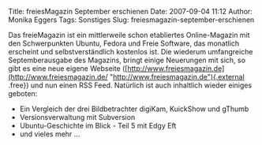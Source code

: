 Title: freiesMagazin September erschienen
Date: 2007-09-04 11:12
Author: Monika Eggers
Tags: Sonstiges
Slug: freiesmagazin-september-erschienen

Das freieMagazin ist ein mittlerweile schon etabliertes Online-Magazin
mit den Schwerpunkten Ubuntu, Fedora und Freie Software, das monatlich
erscheint und selbstverständlich kostenlos ist. Die wiederum
umfangreiche Septemberausgabe des Magazins, bringt einige Neuerungen mit
sich, so gibt es eine neue eigene Webseite
([http://www.freiesmagazin.de](http://www.freiesmagazin.de/ "http://www.freiesmagazin.de"){.external
.free}) und nun einen RSS Feed. Natürlich ist auch inhaltlich wieder
einiges geboten:


-   Ein Vergleich der drei Bildbetrachter digiKam, KuickShow und gThumb
-   Versionsverwaltung mit Subversion
-   Ubuntu-Geschichte im Blick - Teil 5 mit Edgy Eft
-   und vieles mehr ...


<!--break--><!--break-->
